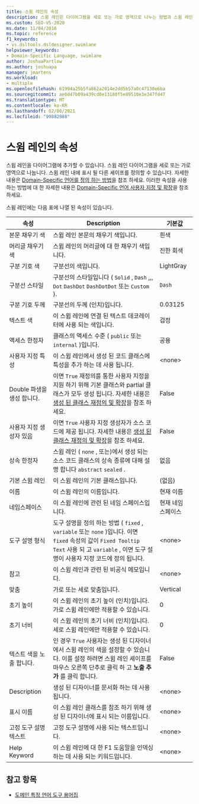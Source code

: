 ```yaml
---
title: 스윔 레인의 속성
description: 스윔 레인은 다이어그램을 세로 또는 가로 영역으로 나누는 방법과 스윔 레인 내에 표시 될 다른 셰이프를 정의 하는 방법을 알아봅니다.
ms.custom: SEO-VS-2020
ms.date: 11/04/2016
ms.topic: reference
f1_keywords:
- vs.dsltools.dsldesigner.swimlane
helpviewer_keywords:
- Domain-Specific Language, swimlane
author: JoshuaPartlow
ms.author: joshuapa
manager: jmartens
ms.workload:
- multiple
ms.openlocfilehash: 61994a25b5fa862a2014e2dd5b57a0c47130e6ba
ms.sourcegitcommit: ae6d47b09a439cd0e13180f5e89510e3e347fd47
ms.translationtype: MT
ms.contentlocale: ko-KR
ms.lasthandoff: 02/08/2021
ms.locfileid: "99882988"
---
```

# <a name="properties-of-swimlanes"></a>스윔 레인의 속성
스윔 레인을 다이어그램에 추가할 수 있습니다. 스윔 레인 다이어그램을 세로 또는 가로 영역으로 나눕니다. 스윔 레인 내에 표시 될 다른 셰이프를 정의할 수 있습니다. 자세한 내용은 [Domain-Specific 언어를 정의 하는 방법](../modeling/how-to-define-a-domain-specific-language.md)을 참조 하세요. 이러한 속성을 사용 하는 방법에 대 한 자세한 내용은 [Domain-Specific 언어 사용자 지정 및 확장](../modeling/customizing-and-extending-a-domain-specific-language.md)을 참조 하세요.

 스윔 레인에는 다음 표에 나열 된 속성이 있습니다.

|속성|Description|기본값|
|-|-|-|
|본문 채우기 색|스윔 레인 본문의 채우기 색입니다.|흰색|
|머리글 채우기 색|스윔 레인의 머리글에 대 한 채우기 색입니다.|진한 회색|
|구분 기호 색|구분선의 색입니다.|LightGray|
|구분선 스타일|구분선의 스타일입니다 ( `Solid` , `Dash` ,,, `Dot` `DashDot` `DashDotDot` 또는 `Custom` ).|`Dash`|
|구분 기호 두께|구분선의 두께 (인치)입니다.|0.03125|
|텍스트 색|이 스윔 레인에 연결 된 텍스트 데코레이터에 사용 되는 색입니다.|검정|
|액세스 한정자|클래스의 액세스 수준 ( `public` 또는 `internal` )입니다.|공용|
|사용자 지정 특성|이 스윔 레인에서 생성 된 코드 클래스에 특성을 추가 하는 데 사용 됩니다.|\<none>|
|Double 파생을 생성 합니다.|이면 `True` 재정의를 통한 사용자 지정을 지원 하기 위해 기본 클래스와 partial 클래스가 모두 생성 됩니다. 자세한 내용은 [생성 된 클래스 재정의 및 확장](../modeling/overriding-and-extending-the-generated-classes.md)을 참조 하세요.|False|
|사용자 지정 생성자 있음|이면 `True` 사용자 지정 생성자가 소스 코드에 제공 됩니다. 자세한 내용은 [생성 된 클래스 재정의 및 확장](../modeling/overriding-and-extending-the-generated-classes.md)을 참조 하세요.|False|
|상속 한정자|스윔 레인 ( `none` , 또는)에서 생성 되는 소스 코드 클래스의 상속 종류에 대해 설명 합니다 `abstract` `sealed` .|없음|
|기본 스윔 레인|이 스윔 레인의 기본 클래스입니다.|(없음)|
|이름|이 스윔 레인의 이름입니다.|현재 이름|
|네임스페이스|이 스윔 레인에 관련 된 네임 스페이스입니다.|현재 네임 스페이스|
|도구 설명 형식|도구 설명을 정의 하는 방법 ( `fixed` , `variable` 또는 `none` )입니다. 이면 `fixed` 속성의 값이 `Fixed Tooltip Text` 사용 되 고 `variable` , 이면 도구 설명이 사용자 지정 코드에 정의 됩니다.|\<none>|
|참고|이 스윔 레인과 관련 된 비공식 메모입니다.|\<none>|
|맞춤|가로 또는 세로 맞춤입니다.|Vertical|
|초기 높이|이 스윔 레인의 초기 높이 (인치)입니다. 가로 스윔 레인에만 적용할 수 있습니다.|0|
|초기 너비|이 스윔 레인의 초기 너비 (인치)입니다. 세로 스윔 레인에만 적용할 수 있습니다.|0|
|텍스트 색을 노출 합니다.|인 경우 `True` 사용자는 생성 된 디자이너에서 스윔 레인의 색을 설정할 수 있습니다. 이를 설정 하려면 스윔 레인 셰이프를 마우스 오른쪽 단추로 클릭 하 고 **노출 추가** 를 클릭 합니다.|False|
|Description|생성 된 디자이너를 문서화 하는 데 사용 됩니다.|\<none>|
|표시 이름|이 스윔 레인 클래스를 참조 하기 위해 생성 된 디자이너에 표시 되는 이름입니다.|\<none>|
|고정 도구 설명 텍스트|고정 도구 설명에 사용 되는 텍스트입니다.|\<none>|
|Help Keyword|이 스윔 레인에 대 한 F1 도움말을 인덱싱하는 데 사용 되는 키워드입니다.|\<none>|

## <a name="see-also"></a>참고 항목

- [도메인 특정 언어 도구 용어집](/previous-versions/bb126564(v=vs.100))